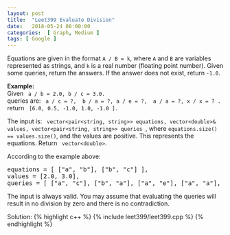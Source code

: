 ```yaml
---
layout: post
title:  "Leet399 Evaluate Division"
date:   2018-05-24 08:00:00
categories:  [ Graph, Medium ]
tags: [ Google ]
---
```

<div class="question-description__2cX5"><div><p>
Equations are given in the format <code>A / B = k</code>, where  <code>A</code> and <code>B</code> are variables represented as strings, and <code>k</code> is a real number (floating point number). Given some queries, return the answers. If the answer does not exist, return <code>-1.0</code>.
</p>
<p><b>Example:</b><br>
Given <code> a / b = 2.0, b / c = 3.0.</code> <br>queries are: <code> a / c = ?,  b / a = ?, a / e = ?,  a / a = ?, x / x = ? .</code> <br>return <code> [6.0, 0.5, -1.0, 1.0, -1.0 ].</code>
</p>
<p>
The input is: <code> vector&lt;pair&lt;string, string&gt;&gt; equations, vector&lt;double&gt;&amp; values, vector&lt;pair&lt;string, string&gt;&gt; queries </code>, where <code>equations.size() == values.size()</code>, and the values are positive. This represents the equations. Return <code> vector&lt;double&gt;</code>.
</p>

<p>According to the example above:
</p><pre>equations = [ ["a", "b"], ["b", "c"] ],
values = [2.0, 3.0],
queries = [ ["a", "c"], ["b", "a"], ["a", "e"], ["a", "a"], ["x", "x"] ]. </pre>
<p></p>

<p>
The input is always valid. You may assume that evaluating the queries will result in no division by zero and there is no contradiction.
</p></div></div>

Solution:
{% highlight c++ %}
{% include leet399/leet399.cpp %}
{% endhighlight %}
